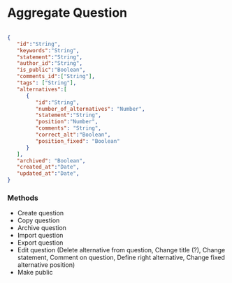 # Aggregate Question

```json

{
   "id":"String",
   "keywords":"String",
   "statement":"String",
   "author_id":"String",
   "is_public":"Boolean",
   "comments_id":["String"],
   "tags": ["String"],
   "alternatives":[
      {
         "id":"String",
         "number_of_alternatives": "Number",
         "statement":"String",
         "position":"Number",
         "comments": "String",
         "correct_alt":"Boolean",
         "position_fixed": "Boolean"
      }
   ],
   "archived": "Boolean",
   "created_at":"Date",
   "updated_at":"Date",
}

```

### Methods 

- Create question 
- Copy question 
- Archive question
- Import question 
- Export question
- Edit question (Delete alternative from question, Change title (?), Change statement, Comment on question, Define right alternative, Change fixed alternative position)
- Make public
